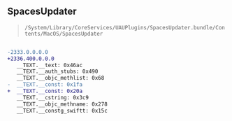 ## SpacesUpdater

> `/System/Library/CoreServices/UAUPlugins/SpacesUpdater.bundle/Contents/MacOS/SpacesUpdater`

```diff

-2333.0.0.0.0
+2336.400.0.0.0
   __TEXT.__text: 0x46ac
   __TEXT.__auth_stubs: 0x490
   __TEXT.__objc_methlist: 0x68
-  __TEXT.__const: 0x1fa
+  __TEXT.__const: 0x20a
   __TEXT.__cstring: 0x3c9
   __TEXT.__objc_methname: 0x278
   __TEXT.__constg_swiftt: 0x15c

```
